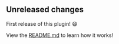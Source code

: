 ## Unreleased changes

First release of this plugin! :smile:

View the [README.md](https://github.com/draynow/react-natural/blob/master/README.md) to learn how it works!
